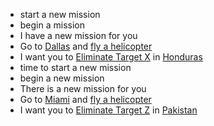 - start a new mission
- begin a mission
- I have a new mission for you
- Go to [Dallas](mission_destination) and [fly a helicopter](mission_objective)
- I want you to [Eliminate Target X](mission_objective) in [Honduras](mission_destination)
- time to start a new mission
- begin a new mission
- There is a new mission for you
- Go to [Miami](mission_destination) and [fly a helicopter](mission_objective)
- I want you to [Eliminate Target Z](mission_objective) in [Pakistan](mission_destination)